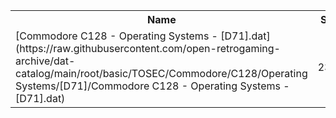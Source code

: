 <table>
<tr><th>Name</th><th>Size</th></tr>
<tr><td>[Commodore C128 - Operating Systems - [D71].dat](https://raw.githubusercontent.com/open-retrogaming-archive/dat-catalog/main/root/basic/TOSEC/Commodore/C128/Operating Systems/[D71]/Commodore C128 - Operating Systems - [D71].dat)</td><td>2340</td></tr>
</table>
